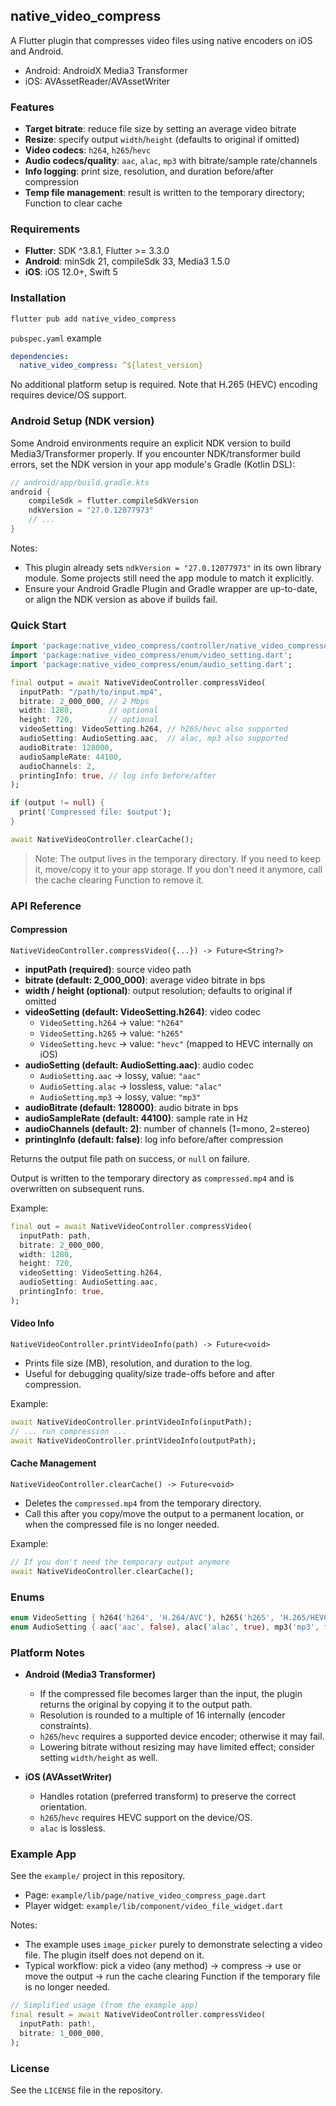 ## native_video_compress

A Flutter plugin that compresses video files using native encoders on iOS and Android.

- Android: AndroidX Media3 Transformer
- iOS: AVAssetReader/AVAssetWriter

### Features
- **Target bitrate**: reduce file size by setting an average video bitrate
- **Resize**: specify output `width`/`height` (defaults to original if omitted)
- **Video codecs**: `h264`, `h265`/`hevc`
- **Audio codecs/quality**: `aac`, `alac`, `mp3` with bitrate/sample rate/channels
- **Info logging**: print size, resolution, and duration before/after compression
- **Temp file management**: result is written to the temporary directory; Function to clear cache

### Requirements
- **Flutter**: SDK ^3.8.1, Flutter >= 3.3.0
- **Android**: minSdk 21, compileSdk 33, Media3 1.5.0
- **iOS**: iOS 12.0+, Swift 5

### Installation
```bash
flutter pub add native_video_compress
```

`pubspec.yaml` example
```yaml
dependencies:
  native_video_compress: ^${latest_version}
```

No additional platform setup is required. Note that H.265 (HEVC) encoding requires device/OS support.

### Android Setup (NDK version)
Some Android environments require an explicit NDK version to build Media3/Transformer properly. If you encounter NDK/transformer build errors, set the NDK version in your app module's Gradle (Kotlin DSL):

```kotlin
// android/app/build.gradle.kts
android {
    compileSdk = flutter.compileSdkVersion
    ndkVersion = "27.0.12077973"
    // ...
}
```

Notes:
- This plugin already sets `ndkVersion = "27.0.12077973"` in its own library module. Some projects still need the app module to match it explicitly.
- Ensure your Android Gradle Plugin and Gradle wrapper are up-to-date, or align the NDK version as above if builds fail.

### Quick Start
```dart
import 'package:native_video_compress/controller/native_video_compressor.dart';
import 'package:native_video_compress/enum/video_setting.dart';
import 'package:native_video_compress/enum/audio_setting.dart';

final output = await NativeVideoController.compressVideo(
  inputPath: "/path/to/input.mp4",
  bitrate: 2_000_000, // 2 Mbps
  width: 1280,        // optional
  height: 720,        // optional
  videoSetting: VideoSetting.h264, // h265/hevc also supported
  audioSetting: AudioSetting.aac,  // alac, mp3 also supported
  audioBitrate: 128000,
  audioSampleRate: 44100,
  audioChannels: 2,
  printingInfo: true, // log info before/after
);

if (output != null) {
  print('Compressed file: $output');
}

await NativeVideoController.clearCache();
```

> Note: The output lives in the temporary directory. If you need to keep it, move/copy it to your app storage. If you don't need it anymore, call the cache clearing Function to remove it.

### API Reference

#### Compression

`NativeVideoController.compressVideo({...}) -> Future<String?>`
- **inputPath (required)**: source video path
- **bitrate (default: 2_000_000)**: average video bitrate in bps
- **width / height (optional)**: output resolution; defaults to original if omitted
- **videoSetting (default: VideoSetting.h264)**: video codec
  - `VideoSetting.h264` → value: `"h264"`
  - `VideoSetting.h265` → value: `"h265"`
  - `VideoSetting.hevc` → value: `"hevc"` (mapped to HEVC internally on iOS)
- **audioSetting (default: AudioSetting.aac)**: audio codec
  - `AudioSetting.aac` → lossy, value: `"aac"`
  - `AudioSetting.alac` → lossless, value: `"alac"`
  - `AudioSetting.mp3` → lossy, value: `"mp3"`
- **audioBitrate (default: 128000)**: audio bitrate in bps
- **audioSampleRate (default: 44100)**: sample rate in Hz
- **audioChannels (default: 2)**: number of channels (1=mono, 2=stereo)
- **printingInfo (default: false)**: log info before/after compression

Returns the output file path on success, or `null` on failure.

Output is written to the temporary directory as `compressed.mp4` and is overwritten on subsequent runs.

Example:
```dart
final out = await NativeVideoController.compressVideo(
  inputPath: path,
  bitrate: 2_000_000,
  width: 1280,
  height: 720,
  videoSetting: VideoSetting.h264,
  audioSetting: AudioSetting.aac,
  printingInfo: true,
);
```

#### Video Info

`NativeVideoController.printVideoInfo(path) -> Future<void>`
- Prints file size (MB), resolution, and duration to the log.
- Useful for debugging quality/size trade-offs before and after compression.

Example:
```dart
await NativeVideoController.printVideoInfo(inputPath);
// ... run compression ...
await NativeVideoController.printVideoInfo(outputPath);
```

#### Cache Management

`NativeVideoController.clearCache() -> Future<void>`
- Deletes the `compressed.mp4` from the temporary directory.
- Call this after you copy/move the output to a permanent location, or when the compressed file is no longer needed.

Example:
```dart
// If you don't need the temporary output anymore
await NativeVideoController.clearCache();
```

### Enums
```dart
enum VideoSetting { h264('h264', 'H.264/AVC'), h265('h265', 'H.265/HEVC'), hevc('hevc', 'H.265/HEVC') }
enum AudioSetting { aac('aac', false), alac('alac', true), mp3('mp3', false) }
```

### Platform Notes
- **Android (Media3 Transformer)**
  - If the compressed file becomes larger than the input, the plugin returns the original by copying it to the output path.
  - Resolution is rounded to a multiple of 16 internally (encoder constraints).
  - `h265`/`hevc` requires a supported device encoder; otherwise it may fail.
  - Lowering bitrate without resizing may have limited effect; consider setting `width/height` as well.

- **iOS (AVAssetWriter)**
  - Handles rotation (preferred transform) to preserve the correct orientation.
  - `h265`/`hevc` requires HEVC support on the device/OS.
  - `alac` is lossless.

### Example App
See the `example/` project in this repository.
- Page: `example/lib/page/native_video_compress_page.dart`
- Player widget: `example/lib/component/video_file_widget.dart`

Notes:
- The example uses `image_picker` purely to demonstrate selecting a video file. The plugin itself does not depend on it.
- Typical workflow: pick a video (any method) → compress → use or move the output → run the cache clearing Function if the temporary file is no longer needed.

```dart
// Simplified usage (from the example app)
final result = await NativeVideoController.compressVideo(
  inputPath: path!,
  bitrate: 1_000_000,
);
```

### License
See the `LICENSE` file in the repository.
